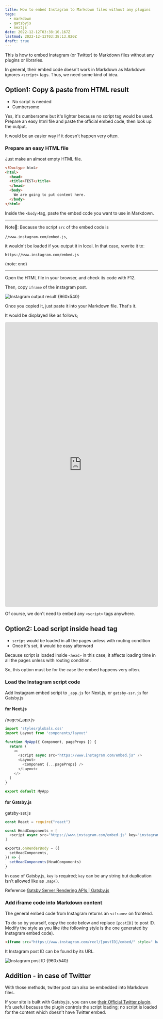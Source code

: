 ```yaml
---
title: How to embed Instagram to Markdown files without any plugins
tags:
  - markdown
  - gatsbyjs
  - nextjs
date: 2022-12-12T03:38:10.167Z
lastmod: 2022-12-12T03:38:13.020Z
draft: true
---
```


This is how to embed Instagram (or Twitter) to Markdown files without any plugins or libraries.

In general, their embed code doesn't work in Markdown as Markdown ignores `<script>` tags. Thus, we need some kind of idea.

## Option1: Copy & paste from HTML result

- No script is needed
- Cumbersome

Yes, it's cumbersome but it's lighter because no script tag would be used. Prepare an easy html file and paste the official embed code, then look up the output.

It would be an easier way if it doesn't happen very often.

### Prepare an easy HTML file

Just make an almost empty HTML file.

```html
<!Doctype html>
<html>
  <head>
  <title>TEST</title>
  </head>
  <body>
    We are going to put content here.
  </body>
</html>
```

Inside the `<body>`tag, paste the embed code you want to use in Markdown.

***

Note📖: Because the script `src` of the embed code is

`//www.instagram.com/embed.js`,

it wouldn't be loaded if you output it in local. In that case, rewrite it to:

`https://www.instagram.com/embed.js`

(note: end)

***

Open the HTML file in your browser, and check its code with F12.

Then, copy `iframe` of the instagram post.

![Instagram output result {960x540}](../../../images/instagram02.png "&copy;instagram/gatsbyjs")

Once you copied it, just paste it into your Markdown file. That's it.

It would be displayed like as follows;

<iframe class="instagram-media instagram-media-rendered" id="instagram-embed-0" src="https://www.instagram.com/p/CemCUoLgeSI/embed/captioned/?cr=1&amp;v=14&amp;wp=810&amp;rd=file%3A%2F%2F&amp;rp=%2FC%3A%2FUsers%2Fharab%2FOneDrive%2F%25E3%2583%2589%25E3%2582%25AD%25E3%2583%25A5%25E3%2583%25A1%25E3%2583%25B3%25E3%2583%2588%2FExcelPython%2Ftest.html#%7B%22ci%22%3A0%2C%22os%22%3A209.19999998807907%2C%22ls%22%3A121.59999999403954%2C%22le%22%3A199.19999998807907%7D" allowtransparency="true" allowfullscreen="true" frameborder="0" height="937" data-instgrm-payload-id="instagram-media-payload-0" scrolling="no" style="background: white; max-width: 540px; width: calc(100% - 2px); border-radius: 3px; border: 1px solid rgb(219, 219, 219); box-shadow: none; min-width: 326px; padding: 0px;"></iframe>

Of course, we don't need to embed any `<script>` tags anywhere.

## Option2: Load script inside head tag

- `script` would be loaded in all the pages unless with routing condition
- Once it's set, it would be easy afterword

Because script is loaded inside `<head>` in this case, it affects loading time in all the pages unless with routing condition.

So, this option must be for the case the embed happens very often.

### Load the Instagram script code

Add Instagram embed script to `_app.js` for Next.js, or `gatsby-ssr.js` for Gatsby.js

#### for Next.js

<div class="filename">/pages/_app.js</div>

```js
import 'styles/globals.css'
import Layout from 'components/layout'

function MyApp({ Component, pageProps }) {
  return (
    <>
      <script async src="https://www.instagram.com/embed.js" />
      <Layout>
        <Component {...pageProps} />
      </Layout>
    </>
  )
}

export default MyApp
```

#### for Gatsby.js

<div class="filename">gatsby-ssr.js</div>

```js
const React = require("react")

const HeadComponents = [
  <script async src="https://www.instagram.com/embed.js" key="instagram" />,
]

exports.onRenderBody = ({
  setHeadComponents,
}) => {
  setHeadComponents(HeadComponents)
}
```

In case of Gatsby.js, `key` is required; `key` can be any string but duplication isn't allowed like as `.map()`.

<span class="label warning">Reference</span> [Gatsby Server Rendering APIs | Gatsby.js](https://www.gatsbyjs.com/docs/reference/config-files/gatsby-ssr/)

### Add iframe code into Markdown content

The general embed code from Instagram returns an `<iframe>` on frontend.

To do so by yourself, copy the code below and replace `[postID]` to post ID. Modify the style as you like (the following style is the one generated by Instagram embed code).

```html
<iframe src="https://www.instagram.com/reel/[postID]/embed/" style=" background: white; max-width: 540px; width: calc(100% - 2px); border-radius: 3px; border: 1px solid rgb(219, 219, 219); box-shadow: none; display: block; margin: 0px 0px 12px; min-width: 326px; padding: 0px;"></iframe>
```

It Instagram post ID can be found by its URL.

![Instagram post ID {960x540}](../../../images/instagram01.png "&copy;instagram/gatsbyjs")

## Addition - in case of Twitter

With those methods, twitter post can also be embedded into Markdown files.

If your site is built with Gatsby.js, you can use [their Official Twitter plugin](https://www.gatsbyjs.com/plugins/gatsby-plugin-twitter/). It's useful because the plugin controls the script loading; no script is loaded for the content which doesn't have Twitter embed.